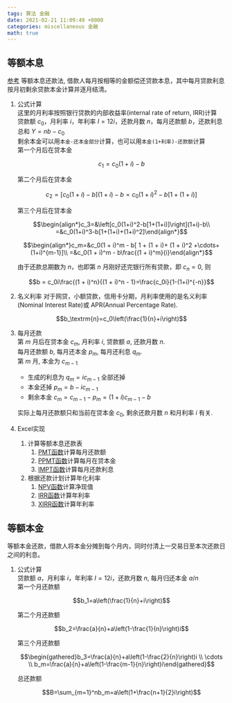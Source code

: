 ```yaml
---
tags: 算法 金融
date: 2021-02-21 11:09:49 +8000
categories: miscellaneous 金融
math: true
---
```

## 等额本息
[参考](https://blog.csdn.net/demon7766/article/details/109776497)
等额本息还款法, 借款人每月按相等的金额偿还贷款本息，其中每月贷款利息按月初剩余贷款本金计算并逐月结清。
1. 公式计算  
这里的月利率按照银行贷款的内部收益率(internal rate of return, IRR)计算  
贷款额 $c_0$，月利率 $i$，年利率 $I=12i$，还款月数 $n$，每月还款额 $b$，还款利息总和 $Y=nb-c_0$  
剩余本金可以用`本金-还本金部分`计算，也可以用`本金(1+利率)-还款额`计算  
第一个月后在贷本金

	$$c_1=c_0(1+i)-b$$

	第二个月后在贷本金

	$$c_2=[c_0(1+i)-b](1+i)-b=c_0(1+i)^2-b[1+(1+i)]$$

	第三个月后在贷本金

	$$\begin{align*}c_3=&\left[c_0(1+i)^2-b[1+(1+i)]\right](1+i)-b\\
	=&c_0(1+i)^3-b[1+(1+i)+(1+i)^2]\end{align*}$$

	$$\begin{align*}c_m=&c_0(1 + i)^m - b[ 1 + (1 +  i)+ (1 + i)^2 +\cdots+(1+i)^{m-1}]\\
	=&c_0(1 + i)^m - b\frac{(1 + i)^m}{i}\end{align*}$$

	由于还款总期数为 $n$，也即第 $n$ 月刚好还完银行所有贷款，即 $c_n = 0$, 则
	
	$$b = c_0i\frac{(1 + i)^n}{(1 + i)^n - 1}=\frac{c_0i}{1-(1+i)^{-n}}$$

2. 名义利率
对于网贷，小额贷款，信用卡分期，月利率使用的是名义利率(Nominal Interest Rate)或 APR(Annual Percentage Rate).

	$$b_\textrm{n}=c_0\left(\frac{1}{n}+i\right)$$

3. 每月还款  
第 $m$ 月后在贷本金 $c_m$, 月利率 $i$, 贷款额 $a$, 还款月数 $n$.  
每月还款额 $b$, 每月还本金 $p_m$, 每月还利息 $q_m$.  
第 $m$ 月, 本金为 $c_{m-1}$
	- 生成的利息为 $q_m = ic_{m-1}$ 全部还掉
	- 本金还掉 $p_m = b-ic_{m-1}$
	- 剩余本金 $c_m=c_{m-1}-p_m=(1+i)c_{m-1}-b$

	实际上每月还款额只和当前在贷本金 $c_0$, 剩余还款月数 $n$ 和月利率 $i$ 有关.
4. Excel实现
	1. 计算等额本息还款表
		1. [PMT函数](https://support.microsoft.com/zh-cn/office/pmt-函数-0214da64-9a63-4996-bc20-214433fa6441)计算每月还款额
		2. [PPMT函数](https://support.microsoft.com/zh-cn/office/ppmt-函数-c370d9e3-7749-4ca4-beea-b06c6ac95e1b)计算每月在贷本金
		3. [IMPT函数](https://support.microsoft.com/zh-cn/office/ipmt-函数-5cce0ad6-8402-4a41-8d29-61a0b054cb6f)计算每月还款利息
	2. 根据还款计划计算年化利率
		1. [NPV函数](https://support.microsoft.com/zh-cn/office/npv-函数-8672cb67-2576-4d07-b67b-ac28acf2a568)计算净现值
		2. [IRR函数](https://support.microsoft.com/zh-cn/office/irr-函数-64925eaa-9988-495b-b290-3ad0c163c1bc)计算年利率
		3. [XIRR函数](https://support.microsoft.com/zh-cn/office/xirr-函数-de1242ec-6477-445b-b11b-a303ad9adc9d)计算年利率

## 等额本金
等额本金还款，借款人将本金分摊到每个月内，同时付清上一交易日至本次还款日之间的利息。
1. 公式计算  
贷款额 $a$，月利率 $i$，年利率 $I=12i$，还款月数 $n$, 每月归还本金 $a/n$  
第一个月还款额

	$$b_1=a\left(\frac{1}{n}+i\right)$$

	第二个月还款额

	$$b_2=\frac{a}{n}+a\left(1-\frac{1}{n}\right)i$$

	第三个月还款额

	$$\begin{gathered}b_3=\frac{a}{n}+a\left(1-\frac{2}{n}\right)i \\
	\cdots \\
	b_m=\frac{a}{n}+a\left(1-\frac{m-1}{n}\right)i\end{gathered}$$

	总还款额

	$$B=\sum_{m=1}^nb_m=a\left(1+\frac{n+1}{2}i\right)$$
